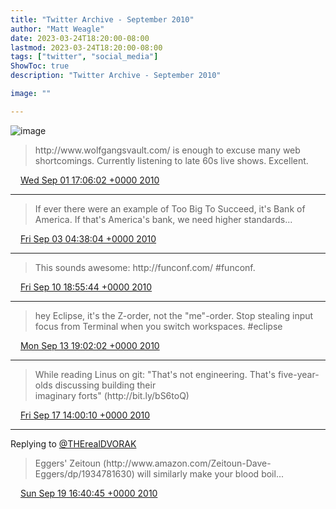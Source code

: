 ```yaml
---
title: "Twitter Archive - September 2010"
author: "Matt Weagle"
date: 2023-03-24T18:20:00-08:00
lastmod: 2023-03-24T18:20:00-08:00
tags: ["twitter", "social_media"]
ShowToc: true
description: "Twitter Archive - September 2010"

image: ""

---
```

![image](/sadtwitterbird3.jpg)

> http://www\.wolfgangsvault\.com/ is enough to excuse many web shortcomings\.  Currently listening to late 60s live shows\.  Excellent\.

<img src="./media/tweet.ico" width="12" /> [Wed Sep 01 17:06:02 +0000 2010](https://twitter.com/mweagle/status/22724641598)

----

> If ever there were an example of Too Big To Succeed, it's Bank of America\.  If that's America's bank, we need higher standards\.\.\.

<img src="./media/tweet.ico" width="12" /> [Fri Sep 03 04:38:04 +0000 2010](https://twitter.com/mweagle/status/22860174832)

----

> This sounds awesome: http://funconf\.com/ \#funconf\.

<img src="./media/tweet.ico" width="12" /> [Fri Sep 10 18:55:44 +0000 2010](https://twitter.com/mweagle/status/24129495441)

----

> hey Eclipse, it's the Z\-order, not the "me"\-order\.  Stop stealing input focus from Terminal when you switch workspaces\. \#eclipse

<img src="./media/tweet.ico" width="12" /> [Mon Sep 13 19:02:02 +0000 2010](https://twitter.com/mweagle/status/24407409830)

----

> While reading Linus on git: "That's not engineering\. That's five\-year\-olds discussing building their  
> imaginary forts" \(http://bit\.ly/bS6toQ\)

<img src="./media/tweet.ico" width="12" /> [Fri Sep 17 14:00:10 +0000 2010](https://twitter.com/mweagle/status/24760153830)

----

Replying to [@THErealDVORAK](https://twitter.com/THErealDVORAK/status/24944245916)

> Eggers' Zeitoun \(http://www\.amazon\.com/Zeitoun\-Dave\-Eggers/dp/1934781630\) will similarly make your blood boil\.\.\.

<img src="./media/tweet.ico" width="12" /> [Sun Sep 19 16:40:45 +0000 2010](https://twitter.com/mweagle/status/24949170031)